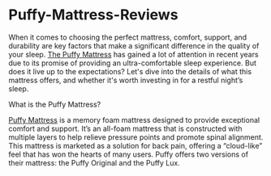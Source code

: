 # Puffy-Mattress-Reviews

When it comes to choosing the perfect mattress, comfort, support, and durability are key factors that make a significant difference in the quality of your sleep. [The Puffy Mattress](https://www.offerplox.com/e-commerce/puffy-mattress-reviews/) has gained a lot of attention in recent years due to its promise of providing an ultra-comfortable sleep experience. But does it live up to the expectations? Let's dive into the details of what this mattress offers, and whether it's worth investing in for a restful night’s sleep.

What is the Puffy Mattress?

[Puffy Mattress](https://www.offerplox.com/e-commerce/puffy-mattress-reviews/) is a memory foam mattress designed to provide exceptional comfort and support. It’s an all-foam mattress that is constructed with multiple layers to help relieve pressure points and promote spinal alignment. This mattress is marketed as a solution for back pain, offering a “cloud-like” feel that has won the hearts of many users. Puffy offers two versions of their mattress: the Puffy Original and the Puffy Lux.

